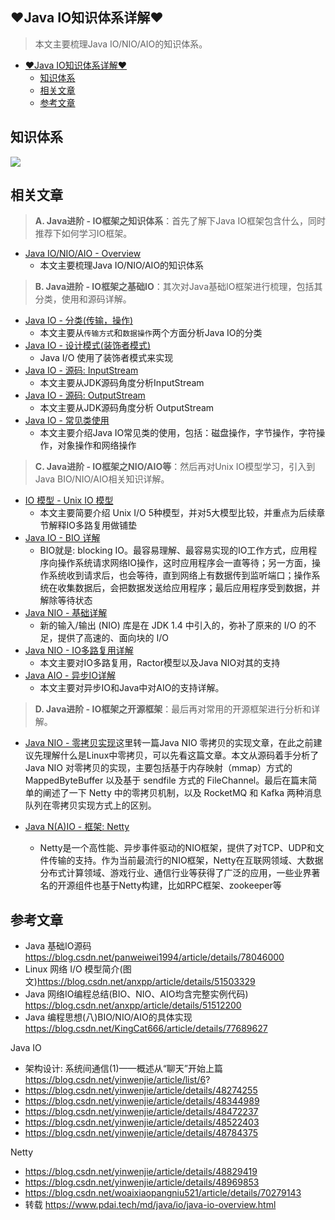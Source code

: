 ## ♥Java IO知识体系详解♥

> 本文主要梳理Java IO/NIO/AIO的知识体系。

+   [♥Java IO知识体系详解♥](#java-io%E7%9F%A5%E8%AF%86%E4%BD%93%E7%B3%BB%E8%AF%A6%E8%A7%A3)
    +   [知识体系](#%E7%9F%A5%E8%AF%86%E4%BD%93%E7%B3%BB)
    +   [相关文章](#%E7%9B%B8%E5%85%B3%E6%96%87%E7%AB%A0)
    +   [参考文章](#%E5%8F%82%E8%80%83%E6%96%87%E7%AB%A0)

## 知识体系

![](https://raw.githubusercontent.com/lowskylee/Pictures/main/images/java-io-overview2.png)

## 相关文章

> **A. Java进阶 - IO框架之知识体系**：首先了解下Java IO框架包含什么，同时推荐下如何学习IO框架。

+   [Java IO/NIO/AIO - Overview](https://www.pdai.tech/md/java/io/java-io-overview.html)
    +   本文主要梳理Java IO/NIO/AIO的知识体系

> **B. Java进阶 - IO框架之基础IO**：其次对Java基础IO框架进行梳理，包括其分类，使用和源码详解。

+   [Java IO - 分类(传输，操作)](https://www.pdai.tech/md/java/io/java-io-basic-category.html)
    +   本文主要从`传输方式`和`数据操作`两个方面分析Java IO的分类
+   [Java IO - 设计模式(装饰者模式)](https://www.pdai.tech/md/java/io/java-io-basic-design-pattern.html)
    +   Java I/O 使用了装饰者模式来实现
+   [Java IO - 源码: InputStream](https://www.pdai.tech/md/java/io/java-io-basic-code-inputstream.html)
    +   本文主要从JDK源码角度分析InputStream
+   [Java IO - 源码: OutputStream](https://www.pdai.tech/md/java/io/java-io-basic-code-outputstream.html)
    +   本文主要从JDK源码角度分析 OutputStream
+   [Java IO - 常见类使用](https://www.pdai.tech/md/java/io/java-io-basic-usage.html)
    +   本文主要介绍Java IO常见类的使用，包括：磁盘操作，字节操作，字符操作，对象操作和网络操作

> **C. Java进阶 - IO框架之NIO/AIO等**：然后再对Unix IO模型学习，引入到Java BIO/NIO/AIO相关知识详解。

+   [IO 模型 - Unix IO 模型](https://www.pdai.tech/md/java/io/java-io-model.html)
    +   本文主要简要介绍 Unix I/O 5种模型，并对5大模型比较，并重点为后续章节解释IO多路复用做铺垫
+   [Java IO - BIO 详解](https://www.pdai.tech/md/java/io/java-io-bio.html)
    +   BIO就是: blocking IO。最容易理解、最容易实现的IO工作方式，应用程序向操作系统请求网络IO操作，这时应用程序会一直等待；另一方面，操作系统收到请求后，也会等待，直到网络上有数据传到监听端口；操作系统在收集数据后，会把数据发送给应用程序；最后应用程序受到数据，并解除等待状态
+   [Java NIO - 基础详解](https://www.pdai.tech/md/java/io/java-io-nio.html)
    +   新的输入/输出 (NIO) 库是在 JDK 1.4 中引入的，弥补了原来的 I/O 的不足，提供了高速的、面向块的 I/O
+   [Java NIO - IO多路复用详解](https://www.pdai.tech/md/java/io/java-io-nio-select-epoll.html)
    +   本文主要对IO多路复用，Ractor模型以及Java NIO对其的支持
+   [Java AIO - 异步IO详解](https://www.pdai.tech/md/java/io/java-io-aio.html)
    +   本文主要对异步IO和Java中对AIO的支持详解。

> **D. Java进阶 - IO框架之开源框架**：最后再对常用的开源框架进行分析和详解。

+   [Java NIO - 零拷贝实现](https://www.pdai.tech/md/java/io/java-io-nio-zerocopy.html)这里转一篇Java NIO 零拷贝的实现文章，在此之前建议先理解什么是Linux中零拷贝，可以先看这篇文章。本文从源码着手分析了 Java NIO 对零拷贝的实现，主要包括基于内存映射（mmap）方式的 MappedByteBuffer 以及基于 sendfile 方式的 FileChannel。最后在篇末简单的阐述了一下 Netty 中的零拷贝机制，以及 RocketMQ 和 Kafka 两种消息队列在零拷贝实现方式上的区别。
    
+   [Java N(A)IO - 框架: Netty](https://www.pdai.tech/md/java/io/java-io-nio-netty.html)
    
    +   Netty是一个高性能、异步事件驱动的NIO框架，提供了对TCP、UDP和文件传输的支持。作为当前最流行的NIO框架，Netty在互联网领域、大数据分布式计算领域、游戏行业、通信行业等获得了广泛的应用，一些业界著名的开源组件也基于Netty构建，比如RPC框架、zookeeper等

## 参考文章

+   Java 基础IO源码 https://blog.csdn.net/panweiwei1994/article/details/78046000
+   Linux 网络 I/O 模型简介(图文)https://blog.csdn.net/anxpp/article/details/51503329
+   Java 网络IO编程总结(BIO、NIO、AIO均含完整实例代码) https://blog.csdn.net/anxpp/article/details/51512200
+   Java 编程思想(八)BIO/NIO/AIO的具体实现 https://blog.csdn.net/KingCat666/article/details/77689627

Java IO

+   架构设计: 系统间通信(1)——概述从“聊天”开始上篇 https://blog.csdn.net/yinwenjie/article/list/6?
+   https://blog.csdn.net/yinwenjie/article/details/48274255
+   https://blog.csdn.net/yinwenjie/article/details/48344989
+   https://blog.csdn.net/yinwenjie/article/details/48472237
+   https://blog.csdn.net/yinwenjie/article/details/48522403
+   https://blog.csdn.net/yinwenjie/article/details/48784375

Netty

+   https://blog.csdn.net/yinwenjie/article/details/48829419
+   https://blog.csdn.net/yinwenjie/article/details/48969853
+   https://blog.csdn.net/woaixiaopangniu521/article/details/70279143
+   转载 https://www.pdai.tech/md/java/io/java-io-overview.html